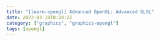 ```yaml
---
title: "[learn-opengl] Advanced OpenGL: Advanced GLSL"
date: 2022-03-18T0:28:2Z
category: ["graphics", "graphics-opengl"]
tags: [opengl]
---
```

